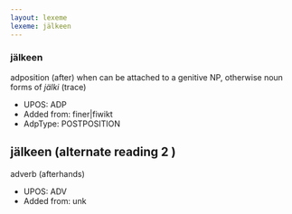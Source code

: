 ```yaml
---
layout: lexeme
lexeme: jälkeen
---
```


###  jälkeen

adposition (after) when can be attached to a genitive NP, otherwise noun forms of *jälki* (trace)
* UPOS:  ADP
* Added from:  finer|fiwikt
* AdpType:  POSTPOSITION


## jälkeen (alternate reading 2 )

adverb (afterhands) 
* UPOS:  ADV
* Added from:  unk

